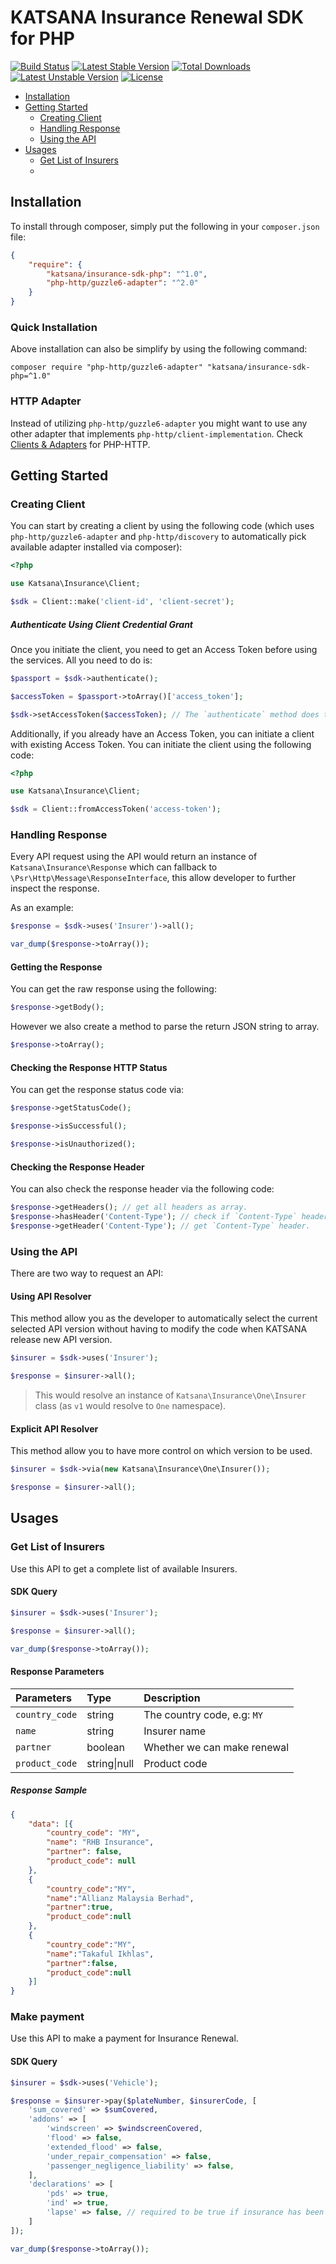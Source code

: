 KATSANA Insurance Renewal SDK for PHP
==============

[![Build Status](https://travis-ci.org/katsana/insurance-sdk-php.svg?branch=master)](https://travis-ci.org/katsana/insurance-sdk-php)
[![Latest Stable Version](https://poser.pugx.org/katsana/insurance-sdk-php/v/stable)](https://packagist.org/packages/katsana/insurance-sdk-php)
[![Total Downloads](https://poser.pugx.org/katsana/insurance-sdk-php/downloads)](https://packagist.org/packages/katsana/insurance-sdk-php)
[![Latest Unstable Version](https://poser.pugx.org/katsana/insurance-sdk-php/v/unstable)](https://packagist.org/packages/katsana/insurance-sdk-php)
[![License](https://poser.pugx.org/katsana/insurance-sdk-php/license)](https://packagist.org/packages/katsana/insurance-sdk-php)

* [Installation](#installation)
* [Getting Started](#getting-started)
    - [Creating Client](#creating-client)
    - [Handling Response](#handling-response)
    - [Using the API](#using-the-api)
* [Usages](#usages)
    - [Get List of Insurers](#get-list-of-insurers)
    - 

## Installation

To install through composer, simply put the following in your `composer.json` file:

```json
{
    "require": {
        "katsana/insurance-sdk-php": "^1.0",
        "php-http/guzzle6-adapter": "^2.0"
    }
}
```

### Quick Installation

Above installation can also be simplify by using the following command:

    composer require "php-http/guzzle6-adapter" "katsana/insurance-sdk-php=^1.0"

### HTTP Adapter

Instead of utilizing `php-http/guzzle6-adapter` you might want to use any other adapter that implements `php-http/client-implementation`. Check [Clients & Adapters](http://docs.php-http.org/en/latest/clients.html) for PHP-HTTP.

## Getting Started

### Creating Client

You can start by creating a client by using the following code (which uses `php-http/guzzle6-adapter` and `php-http/discovery` to automatically pick available adapter installed via composer):

```php
<?php

use Katsana\Insurance\Client;

$sdk = Client::make('client-id', 'client-secret');
```

##### Authenticate Using Client Credential Grant

Once you initiate the client, you need to get an Access Token before using the services. All you need to do is:

```php
$passport = $sdk->authenticate();

$accessToken = $passport->toArray()['access_token'];

$sdk->setAccessToken($accessToken); // The `authenticate` method does this automatically.

```

Additionally, if you already have an Access Token, you can initiate a client with existing Access Token. You can initiate the client using the following code:

```php
<?php

use Katsana\Insurance\Client;

$sdk = Client::fromAccessToken('access-token');
```

### Handling Response

Every API request using the API would return an instance of `Katsana\Insurance\Response` which can fallback to `\Psr\Http\Message\ResponseInterface`, this allow developer to further inspect the response. 

As an example:

```php
$response = $sdk->uses('Insurer')->all();

var_dump($response->toArray());
```

#### Getting the Response

You can get the raw response using the following:

```php
$response->getBody();
```

However we also create a method to parse the return JSON string to array.

```php
$response->toArray();
```

#### Checking the Response HTTP Status

You can get the response status code via:

```php
$response->getStatusCode();

$response->isSuccessful();

$response->isUnauthorized();
```

#### Checking the Response Header

You can also check the response header via the following code:

```php
$response->getHeaders(); // get all headers as array.
$response->hasHeader('Content-Type'); // check if `Content-Type` header exist.
$response->getHeader('Content-Type'); // get `Content-Type` header.
```

### Using the API

There are two way to request an API:

#### Using API Resolver

This method allow you as the developer to automatically select the current selected API version without having to modify the code when KATSANA release new API version.

```php
$insurer = $sdk->uses('Insurer'); 

$response = $insurer->all(); 
```

> This would resolve an instance of `Katsana\Insurance\One\Insurer` class (as `v1` would resolve to `One` namespace).

#### Explicit API Resolver

This method allow you to have more control on which version to be used.

```php
$insurer = $sdk->via(new Katsana\Insurance\One\Insurer());

$response = $insurer->all();
```

## Usages

### Get List of Insurers

Use this API to get a complete list of available Insurers.

#### SDK Query

```php
$insurer = $sdk->uses('Insurer');

$response = $insurer->all();

var_dump($response->toArray());
```

#### Response Parameters

| Parameters    | Type             | Description
| :-------------| :--------------- |:--------------
| `country_code`| string           | The country code, e.g: `MY`
| `name`        | string           | Insurer name
| `partner`     | boolean          | Whether we can make renewal
| `product_code`| string&#x7c;null | Product code

##### Response Sample 

```json
{
    "data": [{
        "country_code": "MY",
        "name": "RHB Insurance",
        "partner": false,
        "product_code": null
    },
    {
        "country_code":"MY",
        "name":"Allianz Malaysia Berhad",
        "partner":true,
        "product_code":null
    },
    {
        "country_code":"MY",
        "name":"Takaful Ikhlas",
        "partner":false,
        "product_code":null
    }]
}
```

### Make payment

Use this API to make a payment for Insurance Renewal.

#### SDK Query

```php
$insurer = $sdk->uses('Vehicle');

$response = $insurer->pay($plateNumber, $insurerCode, [
    'sum_covered' => $sumCovered,
    'addons' => [
        'windscreen' => $windscreenCovered,
        'flood' => false,
        'extended_flood' => false,
        'under_repair_compensation' => false,
        'passenger_negligence_liability' => false,
    ],
    'declarations' => [
        'pds' => true,
        'ind' => true,
        'lapse' => false, // required to be true if insurance has been lapsed!
    ]
]);

var_dump($response->toArray());
```


